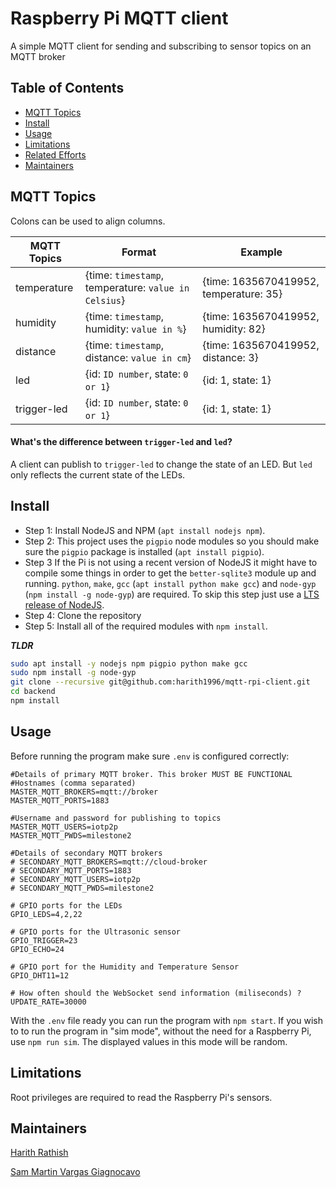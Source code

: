 # Raspberry Pi MQTT client

A simple MQTT client for sending and subscribing to sensor topics on an MQTT broker

## Table of Contents
- [MQTT Topics](#mqtt-topics)
- [Install](#install)
- [Usage](#usage)
- [Limitations](#limitations)
- [Related Efforts](#related-efforts)
- [Maintainers](#maintainers)

## MQTT Topics
Colons can be used to align columns.

| MQTT Topics        | Format           | Example  |
| -------------      | -------------    | -----    |
| temperature        | {time: ```timestamp```, temperature: ```value in Celsius```}    | {time: 1635670419952, temperature: 35}    |
| humidity           | {time: ```timestamp```, humidity: ```value in %```}    | {time: 1635670419952, humidity: 82}    |
| distance           | {time: ```timestamp```, distance: ```value in cm```}    | {time: 1635670419952, distance: 3}    |
| led                | {id: ```ID number```, state: ```0 or 1```}         |    {id: 1, state: 1}    |
| trigger-led        | {id: ```ID number```, state: ```0 or 1```}         |    {id: 1, state: 1}    |

#### What's the difference between ```trigger-led``` and ```led```?

A client can publish to ```trigger-led``` to change the state of an LED. But ```led``` only reflects the current state of the LEDs.


## Install
- Step 1: Install NodeJS and NPM (`apt install nodejs npm`).
- Step 2: This project uses the `pigpio` node modules so you should make sure the `pigpio` package is installed (`apt install pigpio`).
- Step 3 If the Pi is not using a recent version of NodeJS it might have to compile some things in order to get the `better-sqlite3` module up and running. `python`, `make`, `gcc` (`apt install python make gcc`) and `node-gyp` (`npm install -g node-gyp`) are required. To skip this step just use a [LTS release of NodeJS](https://nodejs.org/en/about/releases/).
- Step 4: Clone the repository
- Step 5: Install all of the required modules with `npm install`.

***TLDR***
```bash
sudo apt install -y nodejs npm pigpio python make gcc
sudo npm install -g node-gyp
git clone --recursive git@github.com:harith1996/mqtt-rpi-client.git
cd backend
npm install
```

## Usage
Before running the program make sure `.env` is configured correctly: 
```env
#Details of primary MQTT broker. This broker MUST BE FUNCTIONAL
#Hostnames (comma separated)
MASTER_MQTT_BROKERS=mqtt://broker
MASTER_MQTT_PORTS=1883

#Username and password for publishing to topics
MASTER_MQTT_USERS=iotp2p
MASTER_MQTT_PWDS=milestone2

#Details of secondary MQTT brokers
# SECONDARY_MQTT_BROKERS=mqtt://cloud-broker
# SECONDARY_MQTT_PORTS=1883
# SECONDARY_MQTT_USERS=iotp2p
# SECONDARY_MQTT_PWDS=milestone2

# GPIO ports for the LEDs
GPIO_LEDS=4,2,22

# GPIO ports for the Ultrasonic sensor
GPIO_TRIGGER=23
GPIO_ECHO=24

# GPIO port for the Humidity and Temperature Sensor
GPIO_DHT11=12

# How often should the WebSocket send information (miliseconds) ?
UPDATE_RATE=30000
```

With the `.env` file ready you can run the program with `npm start`. If you wish to to run the program in "sim mode", without the need for a Raspberry Pi, use `npm run sim`. The displayed values in this mode will be random.

## Limitations
Root privileges are required to read the Raspberry Pi's sensors.

## Maintainers
[Harith Rathish](https://github.com/harith1996)

[Sam Martin Vargas Giagnocavo](https://github.com/smvg)
